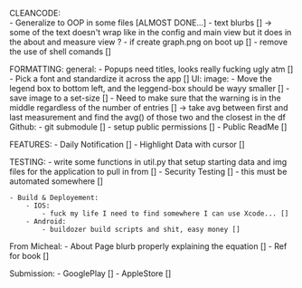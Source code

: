 











CLEANCODE: 	
	- Generalize to OOP in some files [ALMOST DONE...]
		- text blurbs []
			-> some of the text doesn't wrap like in the config and main view but it does in the about and measure view ? 
	- if create graph.png on boot up []
	- remove the use of shell comands []

FORMATTING:
	general: 
		- Popups need titles, looks really fucking ugly atm []
		- Pick a font and standardize it across the app []
	UI: 
		image: 
			- Move the legend box to bottom left, and the leggend-box should be wayy smaller []
			- save image to a set-size []
			- Need to make sure that the warning is in the middle regardless of the number of entries []
				-> take avg between first and last measurement and find the avg() of those two and the closest in the df
        Github:
                - git submodule []
                - setup public permissions []
                - Public ReadMe []



FEATURES:
	- Daily Notification []
	- Highlight Data with cursor [] 

TESTING: 
	- write some functions in util.py that setup starting data and img files for the application to pull in from []
	- Security Testing []
		- this must be automated somewhere []	

	- Build & Deployement: 
		- IOS: 
			- fuck my life I need to find somewhere I can use Xcode... []
		- Android:
			- buildozer build scripts and shit, easy money []

From Micheal: 
	- About Page blurb properly explaining the equation []
	- Ref for book []

Submission:
	- GooglePlay []
	- AppleStore []


